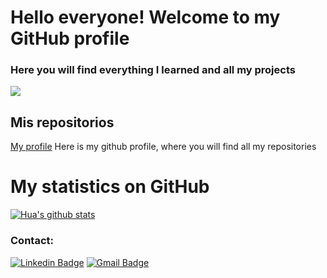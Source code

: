 # Hello everyone! Welcome to my GitHub profile

### Here you will find everything I learned and all my projects 

![](https://rmcrisispartners.org/wp-content/uploads/2018/11/im-bg-big-data-analytics-banner-high-1700x425-jpg.jpg)

## Mis repositorios

[My profile](https://github.com/Lvsyan) Here is my github profile, where you will find all my repositories

# My statistics on GitHub
[![Hua's github stats](https://github-readme-stats.vercel.app/api?username=Lvsyan&show_icons=true&theme=dark)](https://github.com/Lvsyan/github-readme-stats)

### Contact:
[![Linkedin Badge](https://img.shields.io/badge/-Sergi_Madrigal-blue?style=flat-square&logo=Linkedin&logoColor=white&link=https://www.linkedin.com/in/sergimadrigal/)](https://www.linkedin.com/in/sergimadrigal/)
[![Gmail Badge](https://img.shields.io/badge/-Lvsyan96@gmail.com-c14438?style=flat-square&logo=Gmail&logoColor=white&link=mailto:LVsyan96@gmail.com)](mailto:Lvsyan96@gmail.com)
